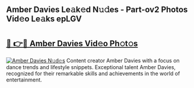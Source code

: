 ## Amber Davies Le𝚊k𝚎d N𝚞𝚍es - Part-ov2 Photos Vid𝚎o Le𝚊ks epLGV

# <h2><a href="http://fbg2hvm.evod.top/?m=Amber+Davies">🔗 👉🔴 Amber Davies Vid𝚎o Ph𝚘t𝚘s</a></h2>

[![Amber Davies N𝚞d𝚎s](https://i.imgur.com/8V9OHl7.gif)](http://fbg2hvm.evod.top/?m=Amber+Davies)
Content creator Amber Davies with a focus on dance trends and lifestyle snippets. Exceptional talent Amber Davies, recognized for their remarkable skills and achievements in the world of entertainment. 
